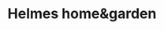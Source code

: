 ---
title: "Helmes home&garden"
url: /cappeln-oldenburg/helmes-homeundgarden/
shop: Garten-Center
---